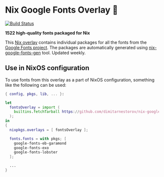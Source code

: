 # Nix Google Fonts Overlay 🎁

[![Build Status](https://travis-ci.org/dimitarnestorov/nix-google-fonts-overlay.svg?branch=master)](https://travis-ci.org/dimitarnestorov/nix-google-fonts-overlay)

**1522 high-quality fonts packaged for Nix**

This [Nix overlay](https://nixos.org) contains individual packages for all the
fonts from the [Google Fonts project](https://github.com/google/fonts). The
packages are automatically generated using
[nix-google-fonts-gen](https://github.com/dimitarnestorov/nix-google-fonts-gen) tool.
Updated weekly.

## Use in NixOS configuration

To use fonts from this overlay as a part of NixOS configuration, something like
the following can be used:

```nix
{ config, pkgs, lib, ... }:

let
  fontsOverlay = import (
    builtins.fetchTarball https://github.com/dimitarnestorov/nix-google-fonts-overlay/archive/master.tar.gz
  );
in
{
  nixpkgs.overlays = [ fontsOverlay ];

  fonts.fonts = with pkgs; [
    google-fonts-eb-garamond
    google-fonts-exo
    google-fonts-lobster
  ];

  ...
}
```
